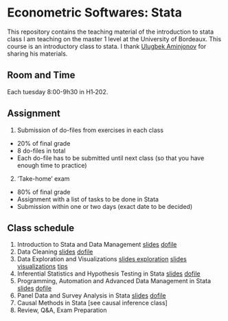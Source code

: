 # Econometric Softwares: Stata

This repository contains the teaching material of the introduction to stata class I am teaching on the master 1 level at the University of Bordeaux. This course is an introductory class to stata. I thank [Ulugbek Aminjonov](https://sites.google.com/view/ulugbek-aminjonov) for sharing his materials.

## Room and Time
Each tuesday 8:00-9h30 in H1‑202.

##  Assignment 
1. Submission of do-files from exercises in each class
- 20% of final grade
- 8 do-files in total
- Each do-file has to be submitted until next class (so that you have enough time
to practice)
2. ‘Take-home’ exam
- 80% of final grade
- Assignment with a list of tasks to be done in Stata
- Submission within one or two days (exact date to be decided)

## Class schedule
1. Introduction to Stata and Data Management [slides](https://github.com/jdnmiguel/stata_class/blob/main/s1/s1.pdf) [dofile](https://github.com/jdnmiguel/stata_class/blob/main/s1/s1.do)
2. Data Cleaning [slides](https://github.com/jdnmiguel/stata_class/blob/main/s2/s2.pdf) [dofile](https://github.com/jdnmiguel/stata_class/blob/main/s2/s2.do)
3. Data Exploration and Visualizations [slides exploration](https://github.com/jdnmiguel/stata_class/blob/main/s3/s3.pdf) [slides visualizations](https://github.com/jdnmiguel/stata_class/blob/main/s4/s4.pdf) [tips](https://github.com/cxli233/FriendsDontLetFriends) 
4. Inferential Statistics and Hypothesis Testing in Stata [slides](https://github.com/jdnmiguel/stata_class/blob/main/s5/s5.pdf) [dofile](https://github.com/jdnmiguel/stata_class/blob/main/s5/s5.do)
5. Programming, Automation and Advanced Data Management in Stata [slides](https://github.com/jdnmiguel/stata_class/blob/main/s6/s6.pdf) [dofile](https://github.com/jdnmiguel/stata_class/blob/main/s6/s6.do)
6. Panel Data and Survey Analysis in Stata [slides](https://github.com/jdnmiguel/stata_class/blob/main/s7/s7.pdf) [dofile](https://github.com/jdnmiguel/stata_class/blob/main/s7/s7.do)
7. Causal Methods in Stata [see causal inference class]
8. Review, Q&A, Exam Preparation

